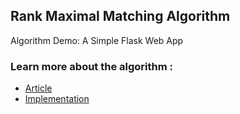 ## Rank Maximal Matching Algorithm
Algorithm Demo: A Simple Flask Web App
### Learn more about the algorithm :
* [Article](https://d1wqtxts1xzle7.cloudfront.net/43890109/Rank-maximal_matchings20160319-5330-17us31z-libre.pdf?1458398152=&response-content-disposition=inline%3B+filename%3DRank_maximal_matchings.pdf&Expires=1673263482&Signature=QWSV3VJZC2I8dPn9D5m~yNr3gHECtLyuRwMTPc9QxVBI5VdQ579hR-~wwF5bprXiCSolrHbsKAzrwTb3OG-lswHm42eLMnWvAUgyKzxVc7V9FTR2expMXWm-5Eaz7nnh-Q1TbaKSm42B0ujvTI5pIkUXYqJohvehO~VFlQHSIPT68IHjX8fNUaPhI5K00xGtCIemxP~eV5Mm-Vh1aTr9uCiGHWRd-jG1qGHfNtI1Kfy33rhqKal0jhvAy2KbuxsGXpWxhmzlVtpttqCDbvRj-9ogzaCB-y0XwSrPa5uSsbZ0bsKsPlpPe7nUnmxYXii5yOXiIcdicZ~o~Z8WZRSOuQ__&Key-Pair-Id=APKAJLOHF5GGSLRBV4ZA)
* [Implementation](https://github.com/OLAnetworkx/networkx/tree/rank-maximal-matching)

